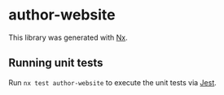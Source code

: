 # author-website

This library was generated with [Nx](https://nx.dev).

## Running unit tests

Run `nx test author-website` to execute the unit tests via [Jest](https://jestjs.io).
